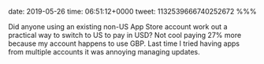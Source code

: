 date: 2019-05-26
time: 06:51:12+0000
tweet: 1132539666740252672
%%%

Did anyone using an existing non-US App Store account work out a practical way to switch to US to pay in USD? Not cool paying 27% more because my account happens to use GBP. Last time I tried having apps from multiple accounts it was annoying managing updates.
